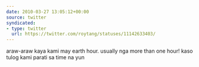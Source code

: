 ```yaml
---
date: 2010-03-27 13:05:12+00:00
source: twitter
syndicated:
- type: twitter
  url: https://twitter.com/roytang/statuses/11142633403/
---
```


araw-araw kaya kami may earth hour. usually nga more than one hour! kaso tulog kami parati sa time na yun